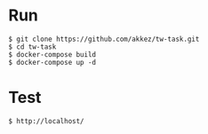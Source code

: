 # Run
    $ git clone https://github.com/akkez/tw-task.git
    $ cd tw-task
    $ docker-compose build
    $ docker-compose up -d

# Test
    $ http://localhost/
